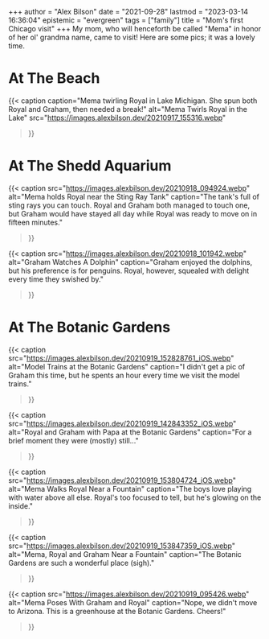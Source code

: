 +++
author = "Alex Bilson"
date = "2021-09-28"
lastmod = "2023-03-14 16:36:04"
epistemic = "evergreen"
tags = ["family"]
title = "Mom's first Chicago visit"
+++
My mom, who will henceforth be called "Mema" in honor of her ol' grandma name, came to visit! Here are some pics; it was a lovely time.

# At The Beach

{{< caption
caption="Mema twirling Royal in Lake Michigan. She spun both Royal and Graham, then needed a break!"
alt="Mema Twirls Royal in the Lake"
src="https://images.alexbilson.dev/20210917_155316.webp"
>}}

# At The Shedd Aquarium

{{< caption
src="https://images.alexbilson.dev/20210918_094924.webp"
alt="Mema holds Royal near the Sting Ray Tank"
caption="The tank's full of sting rays you can touch. Royal and Graham both managed to touch one, but Graham would have stayed all day while Royal was ready to move on in fifteen minutes."
>}}

{{< caption
src="https://images.alexbilson.dev/20210918_101942.webp"
alt="Graham Watches A Dolphin"
caption="Graham enjoyed the dolphins, but his preference is for penguins. Royal, however, squealed with delight every time they swished by."
>}}

# At The Botanic Gardens

{{< caption
src="https://images.alexbilson.dev/20210919_152828761_iOS.webp"
alt="Model Trains at the Botanic Gardens"
caption="I didn't get a pic of Graham this time, but he spents an hour every time we visit the model trains."
>}}

{{< caption
src="https://images.alexbilson.dev/20210919_142843352_iOS.webp"
alt="Royal and Graham with Papa at the Botanic Gardens"
caption="For a brief moment they were (mostly) still..."
>}}

{{< caption
src="https://images.alexbilson.dev/20210919_153804724_iOS.webp"
alt="Mema Walks Royal Near a Fountain"
caption="The boys love playing with water above all else. Royal's too focused to tell, but he's glowing on the inside."
>}}

{{< caption
src="https://images.alexbilson.dev/20210919_153847359_iOS.webp"
alt="Mema, Royal and Graham Near a Fountain"
caption="The Botanic Gardens are such a wonderful place (sigh)."
>}}

{{< caption
src="https://images.alexbilson.dev/20210919_095426.webp"
alt="Mema Poses With Graham and Royal"
caption="Nope, we didn't move to Arizona. This is a greenhouse at the Botanic Gardens. Cheers!"
>}}


